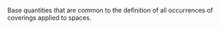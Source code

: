 ﻿Base quantities that are common to the definition of all occurrences of coverings applied to spaces.
